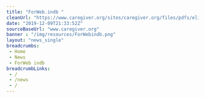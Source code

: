 ```yaml
--- 
title: "ForWeb.indb "
cleanUrl: "https://www.caregiver.org/sites/caregiver.org/files/pdfs/eligibility_assessment.pdf"
date: "2019-12-09T21:33:52Z"
sourceBaseUrl: "www.caregiver.org"
banner : "/img/resources/ForWebindb.png"
layout: "news_single"
breadcrumbs:
 - Home
 - News
 - ForWeb indb
breadcrumbLinks:
 - / 
 - /news
 - / 
---
```


